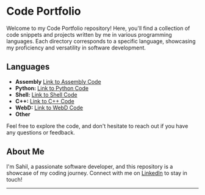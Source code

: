 # Code Portfolio


Welcome to my Code Portfolio repository! Here, you'll find a collection of code snippets and projects written by me in various programming languages. Each directory corresponds to a specific language, showcasing my proficiency and versatility in software development.

## Languages

- **Assembly** [Link to Assembly Code](assembly/)
- **Python:** [Link to Python Code](pythonFile/)
- **Shell:** [Link to Shell Code](shell/)
- **C++:** [Link to C++ Code](cpp/)
- **WebD:** [Link to WebD Code](WebD/)
- **Other** 

Feel free to explore the code, and don't hesitate to reach out if you have any questions or feedback.


## About Me

I'm Sahil, a passionate software developer, and this repository is a showcase of my coding journey. Connect with me on [LinkedIn](https://www.linkedin.com/in/sahilkamate03) to stay in touch!

---

